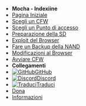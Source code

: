 - **Mocha - Indexiine**
- [Pagina Iniziale](../../introduction)
- [Scegli un CFW](../../cfw-choice)
- [Scegli un Punto di accesso](../entrypoint-choice)
- [Preparazione della SD](sd-preparation)
- [Exploit del Browser](browser-exploit)
- [Fare un Backup della NAND](nand-backup)
- [Modificazioni al Browser](browser-modding)
- [Avviare CFW](launching-cfw)
- **Collegamenti**
- [![GitHub](https://icongr.am/simple/github.svg?color=808080&size=16)GitHub](https://github.com/hacks-guide/Guide-WiiU)
- [![Discord](https://icongr.am/simple/discord.svg?colored&size=16)Discord](https://discord.gg/C29hYvh)
- [![Traduci](https://icongr.am/material/translate.svg?color=808080&size=16)Traduci](https://hacks-guide.crowdin.com/u/projects/10)
- [Dona](../../donations)
- [Informazioni](../../about)